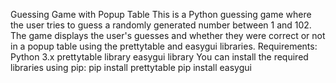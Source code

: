 Guessing Game with Popup Table
This is a Python guessing game where the user tries to guess a randomly generated number between 1 and 102. The game displays the user's guesses and whether they were correct or not in a popup table using the prettytable and easygui libraries.
Requirements:
Python 3.x
prettytable library
easygui library
You can install the required libraries using pip:
pip install prettytable
pip install easygui
